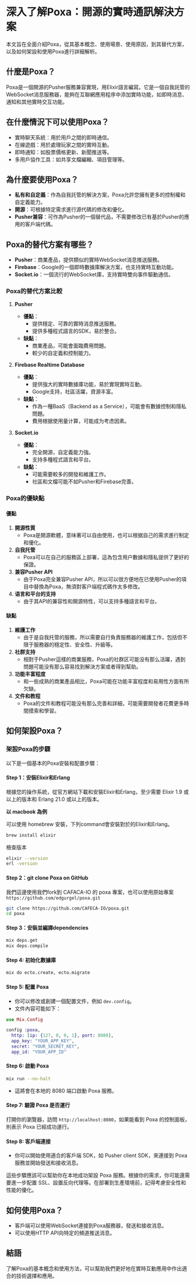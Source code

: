 # 深入了解Poxa：開源的實時通訊解決方案

本文旨在全面介紹Poxa，從其基本概念、使用場景、使用原因，到其替代方案，以及如何架設和使用Poxa進行詳細解析。

## 什麼是Poxa？

Poxa是一個開源的Pusher服務兼容實現，用Elixir語言編寫。它是一個自我託管的WebSocket消息服務器，能夠在互聯網應用程序中添加實時功能，如即時消息、通知和其他實時交互功能。

## 在什麼情況下可以使用Poxa？

- 實時聊天系統：用於用戶之間的即時通信。
- 在線遊戲：用於處理玩家之間的實時互動。
- 即時通知：如股票價格更新、新聞推送等。
- 多用戶協作工具：如共享文檔編輯、項目管理等。

## 為什麼要使用Poxa？

- **私有和自定義**：作為自我託管的解決方案，Poxa允許您擁有更多的控制權和自定義能力。
- **開源**：可根據特定需求進行源代碼的修改和優化。
- **Pusher兼容**：可作為Pusher的一個替代品，不需要修改已有基於Pusher的應用的客戶端代碼。

## Poxa的替代方案有哪些？

- **Pusher**：商業產品，提供類似的實時WebSocket消息推送服務。
- **Firebase**：Google的一個即時數據庫解決方案，也支持實時互動功能。
- **Socket.io**：一個流行的WebSocket庫，支持實時雙向事件驅動通信。

### Poxa的替代方案比較

1. **Pusher**
   - **優點**：
     - 提供穩定、可靠的實時消息推送服務。
     - 提供多種程式語言的SDK，易於整合。
   - **缺點**：
     - 商業產品，可能會面臨費用問題。
     - 較少的自定義和控制能力。

2. **Firebase Realtime Database**
   - **優點**：
     - 提供強大的實時數據庫功能，易於實現實時互動。
     - Google支持，社區活躍，資源丰富。
   - **缺點**：
     - 作為一種BaaS（Backend as a Service），可能會有數據控制和隱私問題。
     - 費用根据使用量计算，可能成为考虑因素。

3. **Socket.io**
   - **優點**：
     - 完全開源，自定義能力強。
     - 支持多種程式語言和平台。
   - **缺點**：
     - 可能需要較多的開發和維護工作。
     - 社區和文檔可能不如Pusher和Firebase完善。

### Poxa的優缺點

#### 優點
1. **開源性質**
   - Poxa是開源軟體，意味著可以自由使用，也可以根据自己的需求進行制定和優化。
2. **自我托管**
   - Poxa可以在自己的服務區上部署，這為包含用户數據和隱私提供了更好的保證。
3. **兼容Pusher API**
   - 由于Poxa完全兼容Pusher API，所以可以很方便地在已使用Pusher的項目中替換為Poxa，無須對客户端程式碼作太多修改。
4. **语言和平台的支持**
   - 由于其API的兼容性和開源特性，可以支持多種語言和平台。

#### 缺點
1. **維護工作**
   - 由于是自我托管的服務，所以需要自行負責服務器的維護工作，包括但不限于服務器的穩定性、安全性、升級等。
2. **社群支持**
   - 相對于Pusher這樣的商業服務，Poxa的社群区可能没有那么活躍，遇到問題可能没有那么容易找到解決方案或者得到幫助。
3. **功能丰富程度**
   - 和一些成熟的商業產品相比，Poxa可能在功能丰富程度和易用性方面有所欠缺。
4. **文件和教程**
   - Poxa的文件和教程可能没有那么完善和詳細，可能需要開發者花費更多時間摸索和學習。

## 如何架設Poxa？
### 架設Poxa的步驟

以下是一個基本的Poxa安裝和配置步驟：

#### Step 1：安裝Elixir和Erlang

根據您的操作系統，從官方網站下載和安裝Elixir和Erlang，至少需要 Elixir 1.9 或以上的版本和 Erlang 21.0 或以上的版本。

**以 macbook 為例**

可以使用 homebrew 安裝，下列command會安裝對於的Elixir和Erlang。

```sh
brew install elixir
```

檢查版本
```sh
elixir --version
erl -version

```

#### Step 2：git clone Poxa on GitHub
 
我們這邊使用我們fork到 CAFACA-IO 的 poxa 專案，也可以使用原始專案 `https://github.com/edgurgel/poxa.git`
```bash
git clone https://github.com/CAFECA-IO/poxa.git
cd poxa
```

#### Step 3：安裝並編譯dependencies

```bash
mix deps.get
mix deps.compile
```


#### Step 4: 初始化數據庫

```bash
mix do ecto.create, ecto.migrate
```

#### Step 5: 配置 Poxa

- 你可以修改或創建一個配置文件，例如 `dev.config`。
- 文件內容可能如下：

```elixir
use Mix.Config

config :poxa,
  http: [ip: {127, 0, 0, 1}, port: 8080],
  app_key: "YOUR_APP_KEY",
  secret: "YOUR_SECRET_KEY",
  app_id: "YOUR_APP_ID"
```

#### Step 6: 啟動 Poxa

```bash
mix run --no-halt
```

- 這將會在本地的 8080 端口啟動 Poxa 服務。

#### Step 7: 驗證 Poxa 是否運行

打開你的瀏覽器，訪問 `http://localhost:8080`，如果能看到 Poxa 的控制面板，則表示 Poxa 已經成功運行。

#### Step 8: 客戶端連接

- 你可以開始使用適合的客戶端 SDK，如 Pusher client SDK，來連接到 Poxa 服務並開始發送和接收消息。

這些步驟應該可以幫助你在本地成功架設 Poxa 服務。根據你的需求，你可能還需要進一步配置 SSL、設置反向代理等。在部署到生產環境前，記得考慮安全性和性能的優化。

## 如何使用Poxa？

- 客戶端可以使用WebSocket連接到Poxa服務器，發送和接收消息。
- 可以使用HTTP API向特定的頻道推送消息。

## 結語

了解Poxa的基本概念和使用方法，可以幫助我們更好地在實時互動應用中作出適合的技術選擇和應用。

